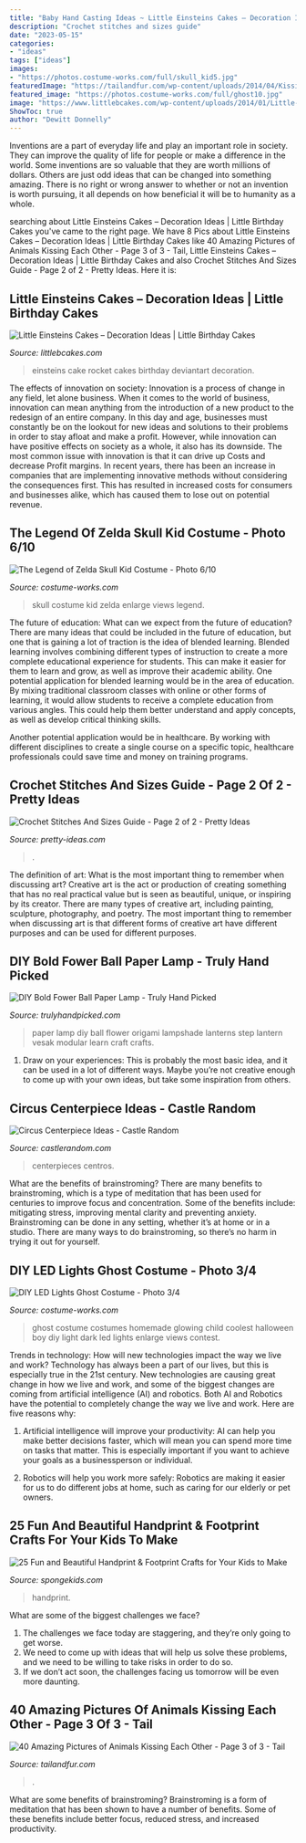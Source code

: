 ```yaml
---
title: "Baby Hand Casting Ideas ~ Little Einsteins Cakes – Decoration Ideas"
description: "Crochet stitches and sizes guide"
date: "2023-05-15"
categories:
- "ideas"
tags: ["ideas"]
images:
- "https://photos.costume-works.com/full/skull_kid5.jpg"
featuredImage: "https://tailandfur.com/wp-content/uploads/2014/04/Kissing-Animals-31.jpg"
featured_image: "https://photos.costume-works.com/full/ghost10.jpg"
image: "https://www.littlebcakes.com/wp-content/uploads/2014/01/Little-Einsteins-Birthday-Cake-Decorations.jpg"
ShowToc: true
author: "Dewitt Donnelly"
---
```



Inventions are a part of everyday life and play an important role in society. They can improve the quality of life for people or make a difference in the world. Some inventions are so valuable that they are worth millions of dollars. Others are just odd ideas that can be changed into something amazing. There is no right or wrong answer to whether or not an invention is worth pursuing, it all depends on how beneficial it will be to humanity as a whole.

	

		
searching about Little Einsteins Cakes – Decoration Ideas | Little Birthday Cakes you've came to the right page. We have 8 Pics about Little Einsteins Cakes – Decoration Ideas | Little Birthday Cakes like 40 Amazing Pictures of Animals Kissing Each Other - Page 3 of 3 - Tail, Little Einsteins Cakes – Decoration Ideas | Little Birthday Cakes and also Crochet Stitches And Sizes Guide - Page 2 of 2 - Pretty Ideas. Here it is:
		
    
## Little Einsteins Cakes – Decoration Ideas | Little Birthday Cakes

<img loading=lazy src="https://www.littlebcakes.com/wp-content/uploads/2014/01/Little-Einsteins-Birthday-Cake-Decorations.jpg" onerror="this.onerror=null;this.src='https://tse1.mm.bing.net/th?id=OIP.uJZJ1bmPRLSGoXOHe1vvgAHaF1&amp;pid=15.1';" alt="Little Einsteins Cakes – Decoration Ideas | Little Birthday Cakes">

_Source: littlebcakes.com_

>einsteins cake rocket cakes birthday deviantart decoration. 

	

The effects of innovation on society:
Innovation is a process of change in any field, let alone business. When it comes to the world of business, innovation can mean anything from the introduction of a new product to the redesign of an entire company. In this day and age, businesses must constantly be on the lookout for new ideas and solutions to their problems in order to stay afloat and make a profit.
However, while innovation can have positive effects on society as a whole, it also has its downside. The most common issue with innovation is that it can drive up Costs and decrease Profit margins. In recent years, there has been an increase in companies that are implementing innovative methods without considering the consequences first. This has resulted in increased costs for consumers and businesses alike, which has caused them to lose out on potential revenue.

    
## The Legend Of Zelda Skull Kid Costume - Photo 6/10

<img loading=lazy src="https://photos.costume-works.com/full/skull_kid5.jpg" onerror="this.onerror=null;this.src='https://tse1.mm.bing.net/th?id=OIP.91_gt4hnJwncx17VJ63ecAHaNL&amp;pid=15.1';" alt="The Legend of Zelda Skull Kid Costume - Photo 6/10">

_Source: costume-works.com_

>skull costume kid zelda enlarge views legend. 

	

The future of education: What can we expect from the future of education?
There are many ideas that could be included in the future of education, but one that is gaining a lot of traction is the idea of blended learning. Blended learning involves combining different types of instruction to create a more complete educational experience for students. This can make it easier for them to learn and grow, as well as improve their academic ability.
One potential application for blended learning would be in the area of education. By mixing traditional classroom classes with online or other forms of learning, it would allow students to receive a complete education from various angles. This could help them better understand and apply concepts, as well as develop critical thinking skills.

Another potential application would be in healthcare. By working with different disciplines to create a single course on a specific topic, healthcare professionals could save time and money on training programs.

    
## Crochet Stitches And Sizes Guide - Page 2 Of 2 - Pretty Ideas

<img loading=lazy src="https://pretty-ideas.com/wp-content/uploads/2017/03/guide2.jpg" onerror="this.onerror=null;this.src='https://tse4.mm.bing.net/th?id=OIP.iMT20vf6MgDhKCnDzHQ5FwHaWZ&amp;pid=15.1';" alt="Crochet Stitches And Sizes Guide - Page 2 of 2 - Pretty Ideas">

_Source: pretty-ideas.com_

>. 

	

The definition of art: What is the most important thing to remember when discussing art?
Creative art is the act or production of creating something that has no real practical value but is seen as beautiful, unique, or inspiring by its creator. There are many types of creative art, including painting, sculpture, photography, and poetry. The most important thing to remember when discussing art is that different forms of creative art have different purposes and can be used for different purposes.

    
## DIY Bold Fower Ball Paper Lamp - Truly Hand Picked

<img loading=lazy src="https://trulyhandpicked.com/wp-content/uploads/2019/02/diy-lamp-flower-ball-learn-how-to-make-a-paper-lampshadelantern-1550473595gnk48.jpg" onerror="this.onerror=null;this.src='https://tse1.mm.bing.net/th?id=OIP.gqdghFGaEYgFrTTiBavbnwHaEK&amp;pid=15.1';" alt="DIY Bold Fower Ball Paper Lamp - Truly Hand Picked">

_Source: trulyhandpicked.com_

>paper lamp diy ball flower origami lampshade lanterns step lantern vesak modular learn craft crafts. 

	

1. Draw on your experiences: This is probably the most basic idea, and it can be used in a lot of different ways. Maybe you’re not creative enough to come up with your own ideas, but take some inspiration from others.

    
## Circus Centerpiece Ideas - Castle Random

<img loading=lazy src="https://castlerandom.com/wp-content/uploads/2019/11/Circus-Centerpiece-4.jpg" onerror="this.onerror=null;this.src='https://tse2.mm.bing.net/th?id=OIP.28KDYOnx30ltZdto053jQwHaJ4&amp;pid=15.1';" alt="Circus Centerpiece Ideas - Castle Random">

_Source: castlerandom.com_

>centerpieces centros. 

	

What are the benefits of brainstroming?
There are many benefits to brainstroming, which is a type of meditation that has been used for centuries to improve focus and concentration. Some of the benefits include: mitigating stress, improving mental clarity and preventing anxiety. Brainstroming can be done in any setting, whether it’s at home or in a studio. There are many ways to do brainstroming, so there’s no harm in trying it out for yourself.

    
## DIY LED Lights Ghost Costume - Photo 3/4

<img loading=lazy src="https://photos.costume-works.com/full/ghost10.jpg" onerror="this.onerror=null;this.src='https://tse1.mm.bing.net/th?id=OIP.XtH5dX1ZX2BaY31-12ezzgHaJ3&amp;pid=15.1';" alt="DIY LED Lights Ghost Costume - Photo 3/4">

_Source: costume-works.com_

>ghost costume costumes homemade glowing child coolest halloween boy diy light dark led lights enlarge views contest. 

	

Trends in technology: How will new technologies impact the way we live and work?
Technology has always been a part of our lives, but this is especially true in the 21st century. New technologies are causing great change in how we live and work, and some of the biggest changes are coming from artificial intelligence (AI) and robotics.
Both AI and Robotics have the potential to completely change the way we live and work. Here are five reasons why:

1. Artificial intelligence will improve your productivity: AI can help you make better decisions faster, which will mean you can spend more time on tasks that matter. This is especially important if you want to achieve your goals as a businessperson or individual.

2. Robotics will help you work more safely: Robotics are making it easier for us to do different jobs at home, such as caring for our elderly or pet owners.

    
## 25 Fun And Beautiful Handprint &amp; Footprint Crafts For Your Kids To Make

<img loading=lazy src="https://spongekids.com/wp-content/uploads/2015/05/handprint-footprint-crafts/30-handprint-footprint-crafts.jpg" onerror="this.onerror=null;this.src='https://tse2.mm.bing.net/th?id=OIP.hcOPIa4MfTToc-YpeA3pPgHaLH&amp;pid=15.1';" alt="25 Fun and Beautiful Handprint &amp; Footprint Crafts for Your Kids to Make">

_Source: spongekids.com_

>handprint. 

	

What are some of the biggest challenges we face?
1. The challenges we face today are staggering, and they’re only going to get worse.
2. We need to come up with ideas that will help us solve these problems, and we need to be willing to take risks in order to do so.
3. If we don’t act soon, the challenges facing us tomorrow will be even more daunting.

    
## 40 Amazing Pictures Of Animals Kissing Each Other - Page 3 Of 3 - Tail

<img loading=lazy src="https://tailandfur.com/wp-content/uploads/2014/04/Kissing-Animals-31.jpg" onerror="this.onerror=null;this.src='https://tse3.mm.bing.net/th?id=OIP.qiChmSpsiBDdJSHUntzhvgHaJ3&amp;pid=15.1';" alt="40 Amazing Pictures of Animals Kissing Each Other - Page 3 of 3 - Tail">

_Source: tailandfur.com_

>. 

	

What are some benefits of brainstroming?
Brainstroming is a form of meditation that has been shown to have a number of benefits. Some of these benefits include better focus, reduced stress, and increased productivity.

